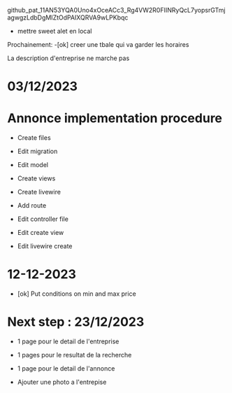 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


- mettre sweet alet en local


Prochainement:
-[ok]  creer une tbale qui va garder les horaires

La description d'entreprise ne marche pas


# 03/12/2023






# Annonce implementation procedure
- Create files
- Edit migration
- Edit model
- Create views
- Create livewire

- Add route
- Edit controller file
- Edit create view
- Edit livewire create 


# 12-12-2023
- [ok] Put conditions on min and max price



# Next step : 23/12/2023
- 1 page pour le detail de l'entreprise
- 1 pages pour le resultat de la recherche
- 1 page pour le detail de l'annonce

- Ajouter une photo a l'entrepise